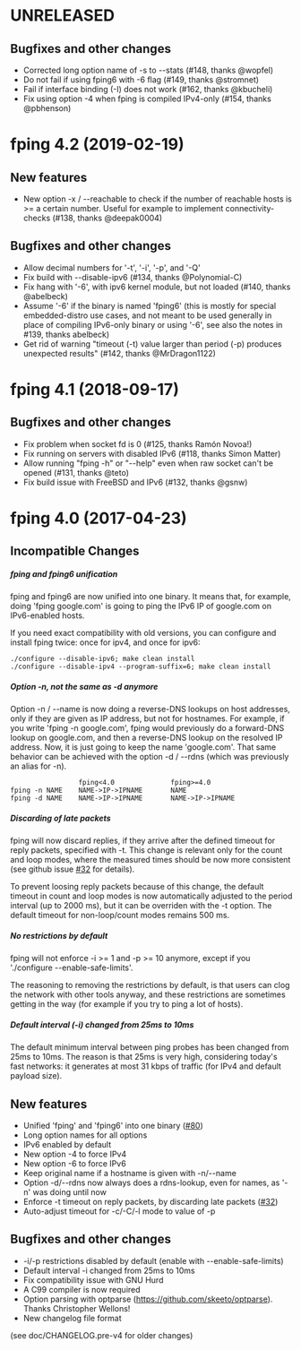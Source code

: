 UNRELEASED
==========

## Bugfixes and other changes

- Corrected long option name of -s to --stats (#148, thanks @wopfel)
- Do not fail if using fping6 with -6 flag (#149, thanks @stromnet)
- Fail if interface binding (-I) does not work (#162, thanks @kbucheli)
- Fix using option -4 when fping is compiled IPv4-only (#154, thanks @pbhenson)

fping 4.2 (2019-02-19)
======================

## New features

- New option -x / --reachable to check if the number of reachable hosts is >= a certain
  number. Useful for example to implement connectivity-checks (#138, thanks @deepak0004)

## Bugfixes and other changes

- Allow decimal numbers for '-t', '-i', '-p', and '-Q'
- Fix build with --disable-ipv6 (#134, thanks @Polynomial-C)
- Fix hang with '-6', with ipv6 kernel module, but not loaded (#140, thanks @abelbeck)
- Assume '-6' if the binary is named 'fping6' (this is mostly for special
  embedded-distro use cases, and not meant to be used generally in place of
  compiling IPv6-only binary or using '-6', see also the notes in #139, thanks
  abelbeck)
- Get rid of warning "timeout (-t) value larger than period (-p) produces unexpected results"
  (#142, thanks @MrDragon1122)
  

fping 4.1 (2018-09-17)
======================

## Bugfixes and other changes

- Fix problem when socket fd is 0 (#125, thanks Ramón Novoa!)
- Fix running on servers with disabled IPv6 (#118, thanks Simon Matter)
- Allow running "fping -h" or "--help" even when raw socket can't be opened (#131, thanks @teto)
- Fix build issue with FreeBSD and IPv6 (#132, thanks @gsnw)

fping 4.0 (2017-04-23)
======================

## Incompatible Changes

##### fping and fping6 unification

fping and fping6 are now unified into one binary. It means that, for example,
doing 'fping google.com' is going to ping the IPv6 IP of google.com on
IPv6-enabled hosts.  

If you need exact compatibility with old versions, you can configure and
install fping twice: once for ipv4, and once for ipv6:

    ./configure --disable-ipv6; make clean install
    ./configure --disable-ipv4 --program-suffix=6; make clean install

##### Option -n, not the same as -d anymore

Option -n / --name is now doing a reverse-DNS lookups on host addresses,
only if they are given as IP address, but not for hostnames. For example,
if you write 'fping -n google.com', fping would previously do a
forward-DNS lookup on google.com, and then a reverse-DNS lookup on the
resolved IP address. Now, it is just going to keep the name 'google.com'.
That same behavior can be achieved with the option -d / --rdns (which was
previously an alias for -n).

                     fping<4.0              fping>=4.0
    fping -n NAME    NAME->IP->IPNAME       NAME
    fping -d NAME    NAME->IP->IPNAME       NAME->IP->IPNAME

##### Discarding of late packets

fping will now discard replies, if they arrive after the defined timeout
for reply packets, specified with -t. This change is relevant only for the
count and loop modes, where the measured times should be now more
consistent (see github issue [#32][i32] for details).

To prevent loosing reply packets because of this change, the default
timeout in count and loop modes is now automatically adjusted to the
period interval (up to 2000 ms), but it can be overriden with the -t
option. The default timeout for non-loop/count modes remains 500 ms.

##### No restrictions by default

fping will not enforce -i >= 1 and -p >= 10 anymore, except if you
'./configure --enable-safe-limits'.

The reasoning to removing the restrictions by default, is that users can
clog the network with other tools anyway, and these restrictions are
sometimes getting in the way (for example if you try to ping a lot of
hosts).

##### Default interval (-i) changed from 25ms to 10ms

The default minimum interval between ping probes has been changed from
25ms to 10ms. The reason is that 25ms is very high, considering today's
fast networks: it generates at most 31 kbps of traffic (for IPv4 and
default payload size).

## New features

- Unified 'fping' and 'fping6' into one binary ([#80][i80])
- Long option names for all options
- IPv6 enabled by default
- New option -4 to force IPv4
- New option -6 to force IPv6
- Keep original name if a hostname is given with -n/--name
- Option -d/--rdns now always does a rdns-lookup, even for names, as '-n' was doing until now
- Enforce -t timeout on reply packets, by discarding late packets ([#32][i32])
- Auto-adjust timeout for -c/-C/-l mode to value of -p

## Bugfixes and other changes

- -i/-p restrictions disabled by default (enable with --enable-safe-limits)
- Default interval -i changed from 25ms to 10ms
- Fix compatibility issue with GNU Hurd
- A C99 compiler is now required
- Option parsing with optparse (https://github.com/skeeto/optparse). Thanks Christopher Wellons!
- New changelog file format

[i32]: https://github.com/schweikert/fping/issues/32
[i80]: https://github.com/schweikert/fping/issues/80

(see doc/CHANGELOG.pre-v4 for older changes)
